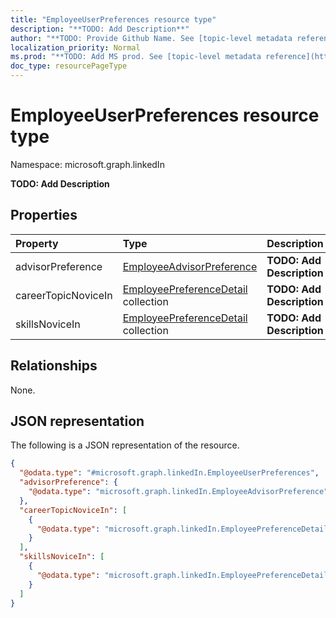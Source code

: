 ```yaml
---
title: "EmployeeUserPreferences resource type"
description: "**TODO: Add Description**"
author: "**TODO: Provide Github Name. See [topic-level metadata reference](https://msgo.azurewebsites.net/add/document/guidelines/metadata.html#topic-level-metadata)**"
localization_priority: Normal
ms.prod: "**TODO: Add MS prod. See [topic-level metadata reference](https://msgo.azurewebsites.net/add/document/guidelines/metadata.html#topic-level-metadata)**"
doc_type: resourcePageType
---
```


# EmployeeUserPreferences resource type

Namespace: microsoft.graph.linkedIn

**TODO: Add Description**

## Properties
|Property|Type|Description|
|:---|:---|:---|
|advisorPreference|[EmployeeAdvisorPreference](../resources/linkedin-employeeadvisorpreference.md)|**TODO: Add Description**|
|careerTopicNoviceIn|[EmployeePreferenceDetail](../resources/linkedin-employeepreferencedetail.md) collection|**TODO: Add Description**|
|skillsNoviceIn|[EmployeePreferenceDetail](../resources/linkedin-employeepreferencedetail.md) collection|**TODO: Add Description**|

## Relationships
None.

## JSON representation
The following is a JSON representation of the resource.
<!-- {
  "blockType": "resource",
  "@odata.type": "microsoft.graph.linkedIn.EmployeeUserPreferences"
}
-->
``` json
{
  "@odata.type": "#microsoft.graph.linkedIn.EmployeeUserPreferences",
  "advisorPreference": {
    "@odata.type": "microsoft.graph.linkedIn.EmployeeAdvisorPreference"
  },
  "careerTopicNoviceIn": [
    {
      "@odata.type": "microsoft.graph.linkedIn.EmployeePreferenceDetail"
    }
  ],
  "skillsNoviceIn": [
    {
      "@odata.type": "microsoft.graph.linkedIn.EmployeePreferenceDetail"
    }
  ]
}
```

